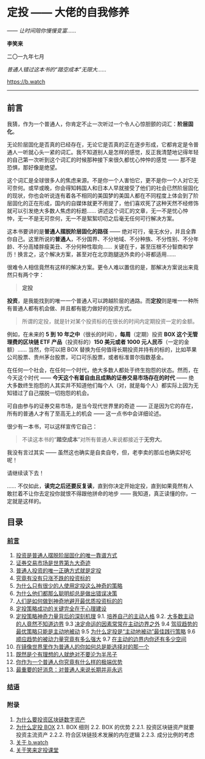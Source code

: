 # 定投 —— 大佬的自我修养

*—— 让时间陪你慢慢变富……*

**李笑来**

二〇一九年七月

*普通人错过这本书的“踏空成本”无限大……*

https://b.watch

---

## 前言

我猜，作为一个普通人，你肯定不止一次听过一个令人心惊胆颤的词汇：**阶层固化**。

无论阶层固化是否真的已经存在，无论它是否真的正在逐步形成，它都肯定是令普通人一听就心头一紧的词汇。我不知道别人是怎样的感觉，反正我清楚地记得年轻的自己第一次听到这个词汇的时候那种接下来很久都忧心忡忡的感觉  —— 那不是恐惧，那好像是绝望。

这个词汇是全球很多人的焦虑来源。不是你一个人害怕它，更不是你一个人对它无可奈何。或早或晚，你会得知韩国人和日本人早就接受了他们的社会已然阶层固化的现状，你也会听说连有着各不相同的美国梦的美国人都在不同程度上体会到了阶层固化的正在形成，国内的自媒体就更不用提了，他们喜欢死了这种天然不经修饰就可以引发绝大多数人焦虑的标题…… 讲述这个词汇的文章，无一不是忧心忡忡，无一不是无可奈何，无一不是絮絮叨叨之后毫无任何可行解决方案。

这本书要讲的是**普通人摆脱阶层固化的路径** —— 绝对可行，毫无水分，并且全靠你自己。这里所说的**普通人**，不分国界、不分地域、不分种族、不分性别、不分年龄、不分高矮胖瘦美丑、不分何种性取向…… 关键在于，甚至压根不分智商和学历！换言之，这个解决方案，甚至对在北京跑腿送外卖的小哥都适用……

很难令人相信竟然有这样的解决方案。更令人难以置信的是，那解决方案说出来竟然只有两个字：

> **定投**

**投资**，是我能找到的唯一一个普通人可以跨越阶层的通路。而**定投**则是唯一一种所有普通人都有机会做、并且都有能力做好的投资方式。

> 所谓的定投，就是针对某个投资标的在很长的时间内定期投资一定的金额。

例如，在未来的 **5 到 10 年之中**（很长的时间），**每周**（定期）投资 **BOX 这个无管理费的区块链 ETF 产品**（投资标的）**150 美元或者 1000 元人民币**（一定的金额）…… 当然，你可以把 BOX 替换为任何值得长期投资并持有的标的，比如苹果公司股票、贵州茅台股票，可口可乐股票，或者标准普尔指数基金。

在任何一个社会，在任何一个时代，绝大多数人都处于终生抱怨的状态。然而，在今天这个时代 —— **今天这个有着自由且成熟的证券交易市场存在的时代** —— 绝大多数终生抱怨的人其实并不知道他们每个人（对，就是每个人）都实际上因为无知错过了自己摆脱一切抱怨的机会。

可自由参与的证券交易市场，是当今现代世界里的奇迹 —— 正是因为它的存在，所有的普通人才有了至高无上的机会 —— 这一点书中会详细论述。

很少有一本书，可以这样宣传它自己：

> 不读这本书的“**踏空成本**”对所有普通人来说都接近于**无穷大**。

我没有言过其实 —— 虽然这也确实是自卖自夸，但，老李卖的那瓜也确实好吃呢！

请继续读下去！

…… 不仅如此，**读完之后还要反复读**，直到你决定开始定投，直到如果竟然有人敢拦着不让你去定投你就恨不得跟他拼命的地步 —— 我知道，真正读懂的你，一定就是这样的。

## 目录

### [前言](README.md)

1. [投资是普通人摆脱阶层固化的唯一靠谱方式](CHAPTER.01.md)
2. [证券交易市场是世界第九大奇迹](CHAPTER.02.md)
3. [普通人投资的唯一正确方式就是定投](CHAPTER.03.md)
4. [究竟有没有只涨不跌的投资标的](CHAPTER.04.md)
5. [为什么只有很少的人使用定投这么神奇的策略](CHAPTER.05.md)
6. [为什么他们都那么聪明却总是做出错误决策](CHAPTER.06.md)
7. [人们是如何做到神奇地避开最优质投资标的的](CHAPTER.07.md)
8. [定投策略成功的关键完全在于心理建设](CHAPTER.08.md)
9. [定投策略神奇力量背后的深刻机理](CHAPTER.09.1.md)
	9.1. [培养自己的主动人格](CHAPTER.09.1.md)
	9.2. [大多数主动的人竟然不知道边界](CHAPTER.09.2.md)
	9.3 [决定命运的因素常常在主动边界之外](CHAPTER.09.3.md)
	9.4 [驾驭趋势的最优策略只能是主动地被动](CHAPTER.09.4.md)
	9.5 [为什么定投是“主动地被动”最佳践行策略](CHAPTER.09.5.md)
	9.6 [顺应趋势的被动力量究竟有多么强大](CHAPTER.09.6.md)
	9.7 [在主动的边界内你还有多少空间](CHAPTER.09.7.md)
10. [在镜像世界里作为普通人的你如何总是能选择对的那一个](CHAPTER.10.md)
11. [既然是个有理想的人就绝对不要沦为半吊子](CHAPTER.11.md)
12. [你作为一个普通人你究竟有什么样的极端优势](CHAPTER.12.md)
13. [最重要的好消息：对普通人来说长期并非永远](CHAPTER.13.md)

### [结语](CHAPTER.14.md)

### 附录

1. [为什么要投资区块链数字资产](Z-Appendix.md)
2. [为什么定投 BOX](Z-Appendix.md)
  2.1. BOX 细则
  2.2. BOX 的优势
  2.2.1. 投资区块链资产就要投资主流资产
  2.2.2. 符合区块链技术发展的内在逻辑
  2.2.3. 成分比例的考虑
3. [关于 b.watch](Z-Appendix.md)
4. [关于笑来定投课堂](Z-Appendix.md)